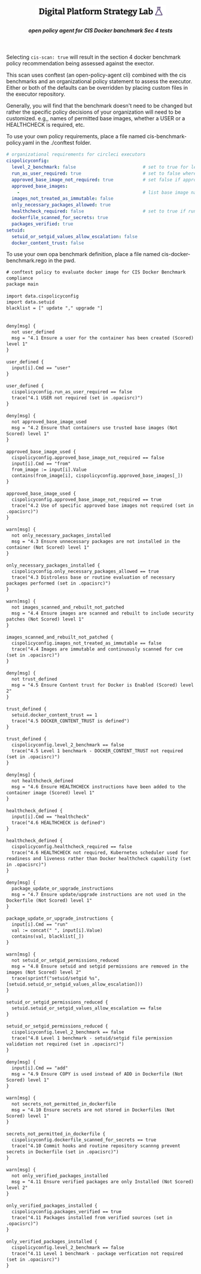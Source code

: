 <div align="center">
	<p>
		<img alt="DPS Title" src="https://raw.githubusercontent.com/ThoughtWorks-DPS/static/master/dps_lab_title.png" width=350/>
	</p>
  <h5>open policy agent for CIS Docker banchmark Sec 4 tests</h5>
</div>
<br />

Selecting `cis-scan: true` will result in the section 4 docker benchmark policy recommendation being assessed against the exector.  

This scan uses conftest (an open-policy-agent cli) combined with the cis benchmarks and an organizational policy statement to assess the executor. Either or both of the defaults
can be overridden by placing custom files in the executor repository.

Generally, you will find that the benchmark doesn't need to be changed but rather the specific policy decisions of your organization will need to be customized. e.g,, names of permitted base images, whether a USER or a HEALTHCHECK is required, etc.

To use your own policy requirements, place a file named cis-benchmark-policy.yaml in
the ./conftest folder.

```yaml
# organizational requirements for circleci executors
cispolicyconfig:
  level_2_benchmark: false                         # set to true for level 2 benchmarks
  run_as_user_required: true                       # set to false where not required
  approved_base_image_not_required: true           # set false if approved base images required
  approved_base_images:
    -                                              # list base image names here
  images_not_treated_as_immutable: false
  only_necessary_packages_allowed: true
  healthcheck_required: false                      # set to true if running on docker alone
  dockerfile_scanned_for_secrets: true
  packages_verified: true
setuid:
  setuid_or_setgid_values_allow_escalation: false
  docker_content_trust: false
```

To use your own opa benchmark definition, place a file named cis-docker-benchmark.rego in
the pwd.

```rego
# conftest policy to evaluate docker image for CIS Docker Benchmark compliance
package main

import data.cispolicyconfig
import data.setuid
blacklist = [" update "," upgrade "]


deny[msg] {
  not user_defined
  msg = "4.1 Ensure a user for the container has been created (Scored) level 1"
}

user_defined {
  input[i].Cmd == "user"
}

user_defined {
  cispolicyconfig.run_as_user_required == false
  trace("4.1 USER not required (set in .opacisrc)")
}

deny[msg] {
  not approved_base_image_used
  msg = "4.2 Ensure that containers use trusted base images (Not Scored) level 1"
}

approved_base_image_used {
  cispolicyconfig.approved_base_image_not_required == false
  input[i].Cmd == "from"
  from_image := input[i].Value
  contains(from_image[i], cispolicyconfig.approved_base_images[_])
}

approved_base_image_used {
  cispolicyconfig.approved_base_image_not_required == true
  trace("4.2 Use of specific approved base images not required (set in .opacisrc)")
}

warn[msg] {
  not only_necessary_packages_installed
  msg = "4.3 Ensure unnecessary packages are not installed in the container (Not Scored) level 1"
}

only_necessary_packages_installed {
  cispolicyconfig.only_necessary_packages_allowed == true
  trace("4.3 Distroless base or routine evaluation of necessary packages performed (set in .opacisrc)")
}

warn[msg] {
  not images_scanned_and_rebuilt_not_patched
  msg = "4.4 Ensure images are scanned and rebuilt to include security patches (Not Scored) level 1"
}

images_scanned_and_rebuilt_not_patched {
  cispolicyconfig.images_not_treated_as_immutable == false
  trace("4.4 Images are immutable and continuously scanned for cve (set in .opacisrc)")
}

deny[msg] {
  not trust_defined
  msg = "4.5 Ensure Content trust for Docker is Enabled (Scored) level 2"
}

trust_defined {
  setuid.docker_content_trust == 1
  trace("4.5 DOCKER_CONTENT_TRUST is defined")
} 

trust_defined {
  cispolicyconfig.level_2_benchmark == false
  trace("4.5 Level 1 benchmark - DOCKER_CONTENT_TRUST not required (set in .opacisrc)")
}

deny[msg] {
  not healthcheck_defined
  msg = "4.6 Ensure HEALTHCHECK instructions have been added to the container image (Scored) level 1"
}

healthcheck_defined {
  input[i].Cmd == "healthcheck"
  trace("4.6 HEALTHCHECK is defined")
}

healthcheck_defined {
  cispolicyconfig.healthcheck_required == false
  trace("4.6 HEALTHCHECK not required, Kubernetes scheduler used for readiness and liveness rather than Docker healthcheck capability (set in .opacisrc)")
}

deny[msg] {
  package_update_or_upgrade_instructions
  msg = "4.7 Ensure update/upgrade instructions are not used in the Dockerfile (Not Scored) level 1"
}

package_update_or_upgrade_instructions {
  input[i].Cmd == "run"
  val := concat(" ", input[i].Value)
  contains(val, blacklist[_])
}

warn[msg] {
  not setuid_or_setgid_permissions_reduced
  msg = "4.8 Ensure setuid and setgid permissions are removed in the images (Not Scored) level 2"
  trace(sprintf("setuid/setgid %s",[setuid.setuid_or_setgid_values_allow_escalation]))
}

setuid_or_setgid_permissions_reduced {
  setuid.setuid_or_setgid_values_allow_escalation == false
}

setuid_or_setgid_permissions_reduced {
  cispolicyconfig.level_2_benchmark == false
  trace("4.8 Level 1 benchmark - setuid/setgid file permission validation not required (set in .opacisrc)")
}

deny[msg] {
  input[i].Cmd == "add"
  msg = "4.9 Ensure COPY is used instead of ADD in Dockerfile (Not Scored) level 1"
}

warn[msg] {
  not secrets_not_permitted_in_dockerfile
  msg = "4.10 Ensure secrets are not stored in Dockerfiles (Not Scored) level 1"
}

secrets_not_permitted_in_dockerfile {
  cispolicyconfig.dockerfile_scanned_for_secrets == true
  trace("4.10 Commit hooks and routine repository scannng prevent secrets in Dockerfile (set in .opacisrc)")
}

warn[msg] {
  not only_verified_packages_installed
  msg = "4.11 Ensure verified packages are only Installed (Not Scored) level 2"
}

only_verified_packages_installed {
  cispolicyconfig.packages_verified == true
  trace("4.11 Packages installed from verified sources (set in .opacisrc)")
}

only_verified_packages_installed {
  cispolicyconfig.level_2_benchmark == false
  trace("4.11 Level 1 benchmark - package verfication not required (set in .opacisrc)")
}
```

